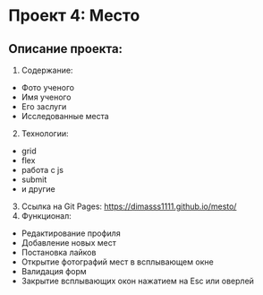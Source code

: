 # Проект 4: Место

## Описание проекта:
1. Содержание:
  * Фото ученого
  * Имя ученого
  * Его заслуги
  * Исследованные места
2. Технологии:
  * grid
  * flex
  * работа с js
  * submit
  * и другие
3. Ссылка на Git Pages:
  https://dimasss1111.github.io/mesto/
4. Функционал:
 * Редактирование профиля
 * Добавление новых мест
 * Постановка лайков
 * Открытие фотографий мест в всплывающем окне
 * Валидация форм
 * Закрытие всплывающих окон нажатием на Esc или оверлей

